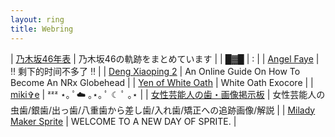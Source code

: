 ```yaml
---
layout: ring
title: Webring
---
```


| [乃木坂46年表](http://f-makuramoto.com/46-nogi/noginen.html) | 乃木坂46の軌跡をまとめています | 
| [█▓█](https://2023.neocities.org/home.html) | : |
| [Angel Faye](https://faye.netspi.online/) | ‼️ 剩下的时间不多了 ‼️ |
| [Deng Xiaoping 2](https://dengpilled.netlify.app/) | An Online Guide On How To Become An NRx Globehead |
| [Yen of White Oath](https://whiteoath.net/) | White Oath Exocore |
| [miki✞e](https://mirror.xyz/mikite.eth) | ᶻᶻᶻ ⋆｡ ﾟ☁️ ｡⋆｡ ﾟ ☾ ﾟ ｡⋆ |
| [女性芸能人の歯・画像掲示板](https://web.archive.org/web/20161103204008/http://yabuisha-1.bbs.fc2.com/?act=reply&tid=4524137) | 女性芸能人の虫歯/銀歯/出っ歯/八重歯から差し歯/入れ歯/矯正への追跡画像/解説 | 
| [Milady Maker Sprite](https://spritecore.netlify.app/) | WELCOME TO A NEW DAY OF SPRITE. | 
